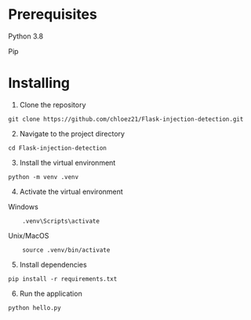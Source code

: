 # Prerequisites
Python 3.8

Pip

# Installing

1. Clone the repository
```
git clone https://github.com/chloez21/Flask-injection-detection.git
```
2. Navigate to the project directory
```
cd Flask-injection-detection
```
3. Install the virtual environment
```
python -m venv .venv
```
4. Activate the virtual environment

Windows
```
    .venv\Scripts\activate
```

Unix/MacOS

```
    source .venv/bin/activate
```

5. Install dependencies
```
pip install -r requirements.txt
```
6. Run the application
```
python hello.py
```